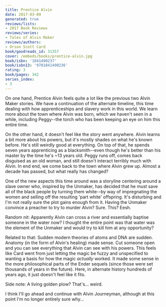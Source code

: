 ```yaml
---
title: Prentice Alvin
date: 2017-03-09
generated: true
reviews/lists:
- 2017 Book Reviews
reviews/series:
- Tales of Alvin Maker
reviews/authors:
- Orson Scott Card
book/goodreads_id: 31357
cover: /embeds/books/prentice-alvin.jpg
book/isbn: '1841490237'
book/isbn13: '9781841490236'
rating: 3
book/pages: 342
series_index:
- 3
---
```

On one hand, Prentice Alvin feels quite a lot like the previous two Alvin Maker stories. We have a continuation of the alternate timeline, this time dealing with how apprenticeships and slavery work in this world. We learn more about the town where Alvin was born, which we haven't seen in a while, including Peggy--the torch who has been keeping an eye on him this entire time.  

On the other hand, it doesn't feel like the story went anywhere. Alvin learns a bit more about his powers, but it's mostly shades on what he's known before. He's still weirdly good at everything. On top of that, he spends seven years apprenticing as a blacksmith--even though he's better than his master by the time he's ~13 years old. Peggy runs off, comes back disguised as an old woman, and still doesn't interact terribly much with Alvin. In end end, we come back to the town where Alvin grew up. Almost a decade has passed, but what really has changed?  

<!--more-->

One of the new aspects this time around was a storyline centering around a slave owner who, inspired by the Unmaker, has decided that he must save all of the black people by turning them white--by way of impregnating the women and selling off the resulting 'part white' offspring. It's disturbing and I'm not really sure the plot gains enough from it. Having the Unmaker convince a preacher to try to murder Alvin? Sure. This? Eesh.  

Random nit: Apparently Alvin can cross a river and essentially baptise someone in the water now? I thought the entire point was that water was the element of the Unmaker and would try to kill him at any opportunity?  

Related to that: Sudden modern theories of atoms and DNA are sudden. Anatomy (in the form of Alvin's healing) made sense. Cut someone open and you can see everything that Alvin can see with his powers. This feels like Card went from just letting the magic be fuzzy and unspecified to wanting a basis for how the magic _actually_ worked. It made some sense in the more philosophical parts of the Ender sequels (since those were set thousands of years in the future). Here, in alternate history hundreds of years ago, it just doesn't feel like it fits.  

Side note: A living golden plow? That's... weird.  

I think I'll go ahead and continue with Alvin Journeyman, although at this point I'm no longer entirely sure why...